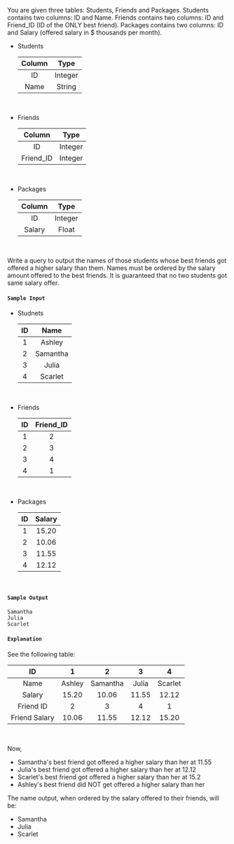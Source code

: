 You are given three tables: Students, Friends and Packages. Students contains two columns: ID and Name. Friends contains two columns: ID and Friend_ID (ID of the ONLY best friend). Packages contains two columns: ID and Salary (offered salary in $ thousands per month).

- Students

  |Column|Type|
  |:--:|:--:|
  |ID|Integer|
  |Name|String|
  <br>

- Friends

  |Column|Type|
  |:--:|:--:|
  |ID|Integer|
  |Friend_ID|Integer|
  <br>

- Packages

  |Column|Type|
  |:--:|:--:|
  |ID|Integer|
  |Salary|Float|
  <br>

Write a query to output the names of those students whose best friends got offered a higher salary than them. Names must be ordered by the salary amount offered to the best friends. It is guaranteed that no two students got same salary offer.

#### `Sample Input`

- Studnets

  |ID|Name|
  |:--:|:--:|
  |1|Ashley|
  |2|Samantha|
  |3|Julia|
  |4|Scarlet|
  <br>

- Friends

  |ID|Friend_ID|
  |:--:|:--:|
  |1|2|
  |2|3|
  |3|4|
  |4|1|
  <br>

- Packages

  |ID|Salary|
  |:--:|:--:|
  |1|15.20|
  |2|10.06|
  |3|11.55|
  |4|12.12|
  <br>

#### `Sample Output`

```
Samantha
Julia
Scarlet
```

#### `Explanation`

See the following table:

  |ID|1|2|3|4|
  |:--:|:--:|:--:|:--:|:--:|
  |Name|Ashley|Samantha|Julia|Scarlet|
  |Salary|15.20|10.06|11.55|12.12|
  |Friend ID|2|3|4|1|
  |Friend Salary|10.06|11.55|12.12|15.20|
  <br>

Now,

- Samantha's best friend got offered a higher salary than her at 11.55
- Julia's best friend got offered a higher salary than her at 12.12
- Scarlet's best friend got offered a higher salary than her at 15.2
- Ashley's best friend did NOT get offered a higher salary than her

The name output, when ordered by the salary offered to their friends, will be:

- Samantha
- Julia
- Scarlet